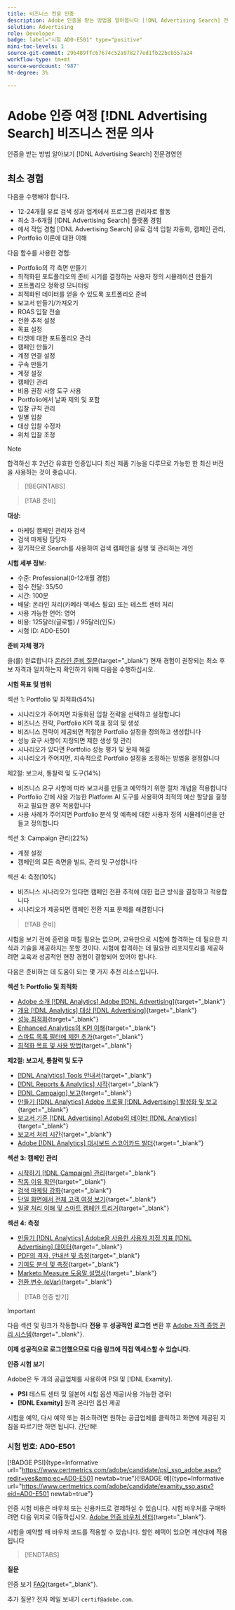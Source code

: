 ```yaml
---
title: 비즈니스 전문 인증
description: Adobe 인증을 받는 방법을 알아봅니다 [!DNL Advertising Search] 전문경영인
solution: Advertising
role: Developer
badge: label="시험 AD0-E501" type="positive"
mini-toc-levels: 1
source-git-commit: 29b489ffc67674c52a978277ed1fb22bcb557a24
workflow-type: tm+mt
source-wordcount: '987'
ht-degree: 3%

---
```


# Adobe 인증 여정 [!DNL Advertising Search] 비즈니스 전문 의사

인증을 받는 방법 알아보기 [!DNL Advertising Search] 전문경영인

## 최소 경험

다음을 수행해야 합니다.

* 12-24개월 유료 검색 성과 업계에서 프로그램 관리자로 활동
* 최소 3-6개월 [!DNL Advertising Search] 플랫폼 경험
* 에서 작업 경험 [!DNL Advertising Search] 유료 검색 입찰 자동화, 캠페인 관리,
* Portfolio 이론에 대한 이해

다음 함수를 사용한 경험:

* Portfolio의 각 측면 만들기
* 최적화된 포트폴리오의 준비 시기를 결정하는 사용자 정의 시뮬레이션 만들기
* 포트폴리오 정확성 모니터링
* 최적화된 데이터를 얻을 수 있도록 포트폴리오 준비
* 보고서 만들기/가져오기
* ROAS 입찰 전술
* 전환 추적 설정
* 목표 설정
* 타겟에 대한 포트폴리오 관리
* 캠페인 만들기
* 계정 연결 설정
* 구속 만들기
* 계정 설정
* 캠페인 관리
* 비용 권장 사항 도구 사용
* Portfolio에서 날짜 제외 및 포함
* 입찰 규칙 관리
* 일별 입찰
* 대상 입찰 수정자
* 위치 입찰 조정

>[!NOTE]
>
>합격하신 후 2년간 유효한 인증입니다 최신 제품 기능을 다루므로 가능한 한 최신 버전을 사용하는 것이 좋습니다.

>[!BEGINTABS]

>[!TAB 준비]

**대상:**

* 마케팅 캠페인 관리자 검색
* 검색 마케팅 담당자
* 정기적으로 Search를 사용하여 검색 캠페인을 실행 및 관리하는 개인

**시험 세부 정보:**

* 수준: Professional(0-12개월 경험)
* 점수 전달: 35/50
* 시간: 100분
* 배달: 온라인 처리(카메라 액세스 필요) 또는 테스트 센터 처리
* 사용 가능한 언어: 영어
* 비용: 125달러(글로벌) / 95달러(인도)
* 시험 ID: AD0-E501

**준비 자체 평가**

을(를) 완료합니다 [온라인 준비 질문](https://scorpion.caveon.com/launchpad/ad-q-e407-readiness-questionnaire-for-adobe-target-architect-master-exam-copy-2yfz3t/ad-q-e501-readiness-questionnaire-for-adobe-advertising-cloud-search-business-practitioner-professional-exam){target="_blank"} 현재 경험이 권장되는 최소 후보 자격과 일치하는지 확인하기 위해 다음을 수행하십시오.

**시험 목표 및 범위**

섹션 1: Portfolio 및 최적화(54%)

* 시나리오가 주어지면 자동화된 입찰 전략을 선택하고 설정합니다
* 비즈니스 전략, Portfolio KPI 목표 정의 및 생성
* 비즈니스 전략이 제공되면 적절한 Portfolio 설정을 정의하고 생성합니다
* 성능 요구 사항이 지정되면 제한 생성 및 관리
* 시나리오가 있다면 Portfolio 성능 평가 및 문제 해결
* 시나리오가 주어지면, 지속적으로 Portfolio 설정을 조정하는 방법을 결정합니다

제2절: 보고서, 통찰력 및 도구(14%)

* 비즈니스 요구 사항에 따라 보고서를 만들고 예약하기 위한 절차 개념을 적용합니다
* Portfolio 간에 사용 가능한 Platform AI 도구를 사용하여 최적의 예산 할당을 결정하고 필요한 경우 적용합니다
* 사용 사례가 주어지면 Portfolio 분석 및 예측에 대한 사용자 정의 시뮬레이션을 만들고 정의합니다

섹션 3: Campaign 관리(22%)

* 계정 설정
* 캠페인의 모든 측면을 빌드, 관리 및 구성합니다

섹션 4: 측정(10%)

* 비즈니스 시나리오가 있다면 캠페인 전환 추적에 대한 접근 방식을 결정하고 적용합니다
* 시나리오가 제공되면 캠페인 전환 지표 문제를 해결합니다

>[!TAB 준비]

시험을 보기 전에 훈련을 마칠 필요는 없으며, 교육만으로 시험에 합격하는 데 필요한 지식과 기술을 제공하지는 못할 것이다. 시험에 합격하는 데 필요한 리포지토리를 제공하려면 교육과 성공적인 현장 경험이 결합되어 있어야 합니다.

다음은 준비하는 데 도움이 되는 몇 가지 추천 리소스입니다.

**섹션 1: Portfolio 및 최적화**

* [Adobe 소개 [!DNL Analytics] Adobe [!DNL Advertising]](https://experienceleague.adobe.com/docs/advertising-cloud-learn/tutorials/analytics/intro-a4adc.html?lang=en){target="_blank"}
* [개요 [!DNL Analytics] 대상 [!DNL Advertising]](https://experienceleague.adobe.com/docs/advertising-cloud/integrations/analytics/overview.html?lang=en){target="_blank"}
* [성능 최적화](https://business.adobe.com/in/products/advertising/performance-optimization.html){target="_blank"}
* [Enhanced Analytics의 KPI 이해](https://experienceleague.adobe.com/docs/workfront-learn/tutorials-workfront/reporting/enhanced-analytics/10-kpis-overview.html){target="_blank"}
* [스마트 목록 필터에 제한 추가](https://experienceleague.adobe.com/docs/marketo/using/product-docs/core-marketo-concepts/smart-lists-and-static-lists/using-smart-lists/add-a-constraint-to-a-smart-list-filter.html?lang=en){target="_blank"}
* [최적화 목표 및 사용 방법](https://experienceleague.adobe.com/docs/advertising-cloud/dsp/optimization/optimization-goals.html?lang=en){target="_blank"}

**제2절: 보고서, 통찰력 및 도구**

* [[!DNL Analytics] Tools 안내서](https://experienceleague.adobe.com/docs/analytics/analyze/home.html?lang=en){target="_blank"}
* [ [!DNL Reports & Analytics] 시작](https://experienceleague.adobe.com/docs/analytics/analyze/reports-analytics/getting-started.html?lang=en){target="_blank"}
* [[!DNL Campaign] 보고](https://business.adobe.com/in/products/campaign/campaign-reporting.html){target="_blank"}
* [만들기 [!DNL Analytics] Adobe 프로필 [!DNL Advertising] 활성화 및 보고](https://experienceleague.adobe.com/docs/advertising-cloud-learn/tutorials/analytics/analytics-profiles-a4adc.html?lang=en){target="_blank"}
* [보고서 기준 [!DNL Advertising] Adobe의 데이터 [!DNL Analytics]](https://experienceleague.adobe.com/docs/analytics/integration/advertising-analytics/advertising-analytics-workflow/aa-report-ad-data-an.html?lang=en){target="_blank"}
* [보고서 처리 시간](https://experienceleague.adobe.com/docs/analytics/components/virtual-report-suites/vrs-report-time-processing.html?lang=ko-KR){target="_blank"}
* [Adobe [!DNL Analytics] 대시보드 스코어카드 빌더](https://experienceleague.adobe.com/docs/analytics-learn/tutorials/additional-tools/analytics-dashboards/adobe-analytics-dashboards-scorecard-builder.html?lang=en){target="_blank"}

**섹션 3: 캠페인 관리**

* [시작하기 [!DNL Campaign] 관리](https://experienceleague.adobe.com/docs/campaign-standard/using/administrating/get-started-campaign-administration.html?lang=en){target="_blank"}
* [작동 이유 확인](https://business.adobe.com/in/products/campaign/campaign-management.html){target="_blank"}
* [검색 마케팅 강화](https://www.adobe.com/content/dam/www/us/en/avstg/search-marketing-management/pdfs/Adobe_Advertising_Cloud_Search_Marketing_Tips_and_Tricks_Sheet.pdf){target="_blank"}
* [단일 화면에서 전체 고객 여정 보기](https://business.adobe.com/in/products/campaign/adobe-campaign.html){target="_blank"}
* [일괄 처리 이해 및 스마트 캠페인 트리거](https://experienceleague.adobe.com/docs/marketo/using/product-docs/core-marketo-concepts/smart-campaigns/creating-a-smart-campaign/understanding-batch-and-trigger-smart-campaigns.html?lang=en){target="_blank"}

**섹션 4: 측정**

* [만들기 [!DNL Analytics] Adobe을 사용한 사용자 지정 지표 [!DNL Advertising] 데이터](https://experienceleague.adobe.com/docs/advertising-cloud-learn/tutorials/analytics/analytics-custom-metrics-a4adc.html?lang=en){target="_blank"}
* [PDF의 격자, 안내선 및 측정](https://helpx.adobe.com/in/acrobat/using/grids-guides-measurements-pdfs.html){target="_blank"}
* [기여도 분석 및 측정](https://business.adobe.com/in/products/advertising/attribution-measurement.html){target="_blank"}
* [Marketo Measure 도움말 설명서](https://experienceleague.adobe.com/docs/marketo-measure/using/home.html?lang=en){target="_blank"}
* [전환 변수 (eVar)](https://experienceleague.adobe.com/docs/analytics/admin/admin-tools/manage-report-suites/edit-report-suite/conversion-variables/conversion-var-admin.html?lang=en){target="_blank"}

>[!TAB 인증 받기]

>[!IMPORTANT]
>
>다음 섹션 및 링크가 작동합니다 **전용**  후 **성공적인 로그인** 변환 후 [Adobe 자격 증명 관리 시스템](http://www.certmetrics.com/adobe){target="_blank"}.

**이제 성공적으로 로그인했으므로 다음 링크에 직접 액세스할 수 있습니다.**

**인증 시험 보기**

Adobe은 두 개의 공급업체를 사용하여 PSI 및 [!DNL Examity].

* **PSI** 테스트 센터 및 일본어 시험 옵션 제공(사용 가능한 경우)
* **[!DNL Examity]** 원격 온라인 옵션 제공

시험을 예약, 다시 예약 또는 취소하려면 원하는 공급업체를 클릭하고 화면에 제공된 지침을 따르기만 하면 됩니다. 간단해!

### 시험 번호: AD0-E501

[!BADGE PSI]{type=Informative url="https://www.certmetrics.com/adobe/candidate/psi_sso_adobe.aspx?redir=yes&amp;ec=AD0-E501 newtab=true"}[!BADGE 예]{type=Informative url="https://www.certmetrics.com/adobe/candidate/examity_sso.aspx?eid=AD0-E501 newtab=true"}

인증 시험 비용은 바우처 또는 신용카드로 결제하실 수 있습니다. 시험 바우처를 구매하려면 다음 위치로 이동하십시오. [Adobe 인증 바우처 센터](https://market.xvoucher.com/adobe/global){target="_blank"}.

시험을 예약할 때 바우처 코드를 적용할 수 있습니다. 할인 혜택이 있으면 계산대에 적용됩니다

>[!ENDTABS]

**질문**

인증 보기 [FAQ](https://experienceleague.adobe.com/docs/certification/certification/faq.html?lang=en){target="_blank"}.

추가 질문? 전자 메일 보내기 `certif@adobe.com`.
